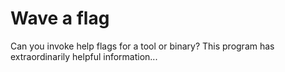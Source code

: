 # Wave a flag

Can you invoke help flags for a tool or binary? This program has extraordinarily helpful information...
